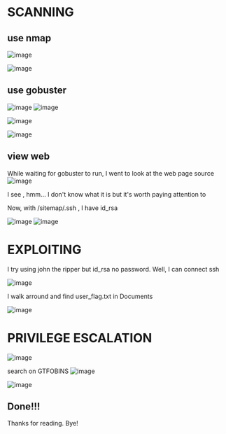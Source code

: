 # SCANNING
## use nmap
![image](https://github.com/nguyenngocdung18/tryhackme/assets/134156226/2578fcce-c971-4281-9c8d-48f02a4845bf)

![image](https://github.com/nguyenngocdung18/tryhackme/assets/134156226/30cf747c-8038-412f-8253-a689c8c52b63)

## use gobuster
![image](https://github.com/nguyenngocdung18/tryhackme/assets/134156226/953ac92d-3916-4964-9826-c387f42d65b9)
![image](https://github.com/nguyenngocdung18/tryhackme/assets/134156226/1a35dab8-89af-46ff-9538-b599562a52fc)

![image](https://github.com/nguyenngocdung18/tryhackme/assets/134156226/4ebbcb06-9647-4635-980d-b0712be2defd)

![image](https://github.com/nguyenngocdung18/tryhackme/assets/134156226/56985247-2e83-4830-bfa2-d8a1fea08776)

## view web
While waiting for gobuster to run, I went to look at the web page source
![image](https://github.com/nguyenngocdung18/tryhackme/assets/134156226/5f0653fc-cae4-4bbf-8fb3-bc66a8f550c5)

I see <!-- Jessie don't forget to udate the webiste --> , hmm... I don't know what it is but it's worth paying attention to

Now, with /sitemap/.ssh , I have id_rsa

![image](https://github.com/nguyenngocdung18/tryhackme/assets/134156226/9eabc6b0-52e8-409c-b726-24ed85e312d6)
![image](https://github.com/nguyenngocdung18/tryhackme/assets/134156226/2f7307d3-9287-4897-bbb7-906f5355aef9)

# EXPLOITING
I try using john the ripper but id_rsa no password. Well, I can connect ssh

![image](https://github.com/nguyenngocdung18/tryhackme/assets/134156226/63922265-391b-411a-ac31-60b44e9ee965)

I walk arround and find user_flag.txt in Documents

![image](https://github.com/nguyenngocdung18/tryhackme/assets/134156226/2fa6b066-f0c6-4616-824a-d3d8da946005)
# PRIVILEGE ESCALATION

![image](https://github.com/nguyenngocdung18/tryhackme/assets/134156226/c861a094-8d39-40f7-a45e-23b3bf7cead4)

search on GTFOBINS
![image](https://github.com/nguyenngocdung18/tryhackme/assets/134156226/d1e18084-62bf-4de7-8c9b-ce292134dc69)

![image](https://github.com/nguyenngocdung18/tryhackme/assets/134156226/0e20fd92-85db-471f-bcfc-a8590755bc3c)
## Done!!!

Thanks for reading. Bye!

